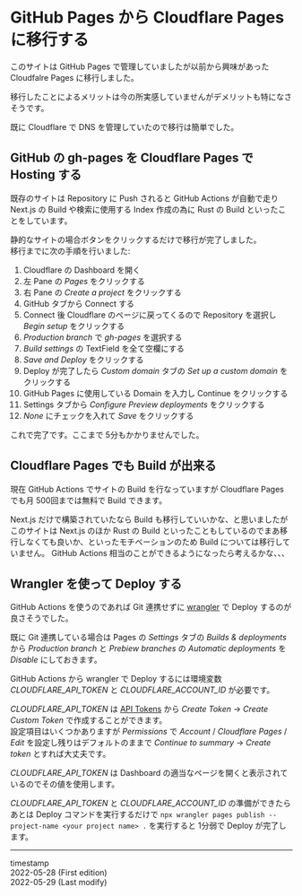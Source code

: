 GitHub Pages から Cloudflare Pages に移行する
=============================================

このサイトは GitHub Pages で管理していましたが以前から興味があった Cloudfalre Pages に移行しました。

移行したことによるメリットは今の所実感していませんがデメリットも特になさそうです。

既に Cloudflare で DNS を管理していたので移行は簡単でした。

GitHub の gh-pages を Cloudflare Pages で Hosting する
------------------------------------------------------

既存のサイトは Repository に Push されると GitHub Actions が自動で走り Next.js の Build や検索に使用する Index 作成の為に Rust の Build といったことをしています。

静的なサイトの場合ボタンをクリックするだけで移行が完了しました。  
移行までに次の手順を行いました:

1. Cloudflare の Dashboard を開く
1. 左 Pane の *Pages* をクリックする
1. 右 Pane の *Create a project* をクリックする
1. GitHub タブから Connect する
1. Connect 後 Cloudflare のページに戻ってくるので Repository を選択し *Begin setup* をクリックする
1. *Production branch* で *gh-pages* を選択する
1. *Build settings* の TextField を全て空欄にする
1. *Save and Deploy* をクリックする
1. Deploy が完了したら *Custom domain* タブの *Set up a custom domain* をクリックする
1. GitHub Pages に使用している Domain を入力し Continue をクリックする
1. Settings タブから *Configure Preview deployments* をクリックする
1. *None* にチェックを入れて *Save* をクリックする

これで完了です。ここまで 5分もかかりませんでした。

Cloudflare Pages でも Build が出来る
------------------------------------

現在 GitHub Actions でサイトの Build を行なっていますが Cloudflare Pages でも月 500回までは無料で Build できます。

Next.js だけで構築されていたなら Build も移行していいかな、と思いましたがこのサイトは Next.js のほか Rust の Build といったこともしているのでまあ移行しなくても良いか、といったモチベーションのため Build については移行していません。
GitHub Actions 相当のことができるようになったら考えるかな、、、

Wrangler を使って Deploy する
-----------------------------

GitHub Actions を使うのであれば Git 連携せずに [wrangler](https://developers.cloudflare.com/workers/wrangler/get-started/) で Deploy するのが良さそうでした。

既に Git 連携している場合は Pages の *Settings* タブの *Builds & deployments* から *Production branch* と *Prebiew branches* の *Automatic deployments* を *Disable* にしておきます。

GitHub Actions から wrangler で Deploy するには環境変数 *CLOUDFLARE_API_TOKEN* と *CLOUDFLARE_ACCOUNT_ID* が必要です。

*CLOUDFLARE_API_TOKEN* は [API Tokens](https://dash.cloudflare.com/profile/api-tokens) から *Create Token* -> *Create Custom Token* で作成することができます。  
設定項目はいくつかありますが *Permissions* で *Account* / *Cloudflare Pages* / *Edit* を設定し残りはデフォルトのままで *Continue to summary* -> *Create token* とすれば大丈夫です。

*CLOUDFLARE_API_TOKEN* は Dashboard の適当なページを開くと表示されているのでその値を使用します。

*CLOUDFLARE_API_TOKEN* と *CLOUDFLARE_ACCOUNT_ID* の準備ができたらあとは Deploy コマンドを実行するだけで `npx wrangler pages publish --project-name <your project name> .` を実行すると 1分弱で Deploy が完了します。

- - -

timestamp  
2022-05-28 (First edition)  
2022-05-29 (Last modify)

